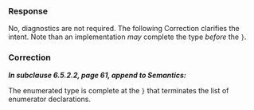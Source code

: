 ### Response

No, diagnostics are not required. The following Correction clarifies the intent.
Note than an implementation *may* complete the type *before* the `}`.

### Correction

***In subclause 6.5.2.2, page 61, append to Semantics:***

The enumerated type is complete at the `}` that terminates the list of
enumerator declarations.
